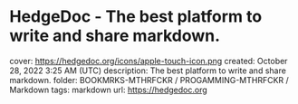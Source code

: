 # HedgeDoc - The best platform to write and share markdown.

cover: https://hedgedoc.org/icons/apple-touch-icon.png
created: October 28, 2022 3:25 AM (UTC)
description: The best platform to write and share markdown.
folder: BOOKMRKS-MTHRFCKR / PROGAMMING-MTHRFCKR / Markdown
tags: markdown
url: https://hedgedoc.org